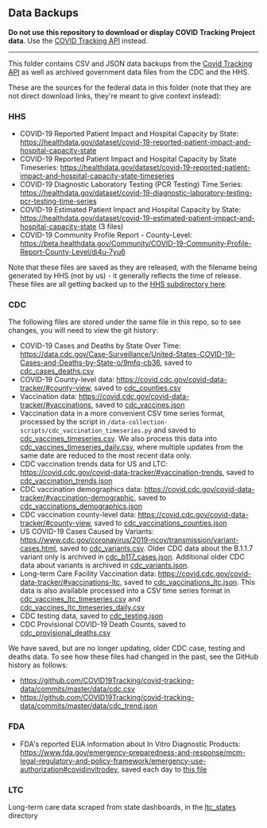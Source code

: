 ## Data Backups

**Do not use this repository to download or display COVID Tracking Project data**. Use the [COVID Tracking API](https://covidtracking.com/api) instead.

---

This folder contains CSV and JSON data backups from the [Covid Tracking API](https://covidtracking.com/api) as well as archived government data files from the CDC and the HHS. 

These are the sources for the federal data in this folder (note that they are not direct download links, they're meant to give context instead):

### HHS

- COVID-19 Reported Patient Impact and Hospital Capacity by State: https://healthdata.gov/dataset/covid-19-reported-patient-impact-and-hospital-capacity-state
- COVID-19 Reported Patient Impact and Hospital Capacity by State Timeseries: https://healthdata.gov/dataset/covid-19-reported-patient-impact-and-hospital-capacity-state-timeseries
- COVID-19 Diagnostic Laboratory Testing (PCR Testing) Time Series: https://healthdata.gov/dataset/covid-19-diagnostic-laboratory-testing-pcr-testing-time-series
- COVID-19 Estimated Patient Impact and Hospital Capacity by State: https://healthdata.gov/dataset/covid-19-estimated-patient-impact-and-hospital-capacity-state (3 files)
- COVID-19 Community Profile Report - County-Level: https://beta.healthdata.gov/Community/COVID-19-Community-Profile-Report-County-Level/di4u-7yu6 

Note that these files are saved as they are released, with the filename being generated by HHS (not by us) - it generally reflects the time of release. These files are all getting backed up to the [HHS subdirectory here](https://github.com/COVID19Tracking/covid-tracking-data/tree/master/data/hhs).

### CDC

The following files are stored under the same file in this repo, so to see changes, you will need to view the git history:
- COVID-19 Cases and Deaths by State Over Time: https://data.cdc.gov/Case-Surveillance/United-States-COVID-19-Cases-and-Deaths-by-State-o/9mfq-cb36, saved to [cdc_cases_deaths.csv](https://github.com/COVID19Tracking/covid-tracking-data/blob/master/data/cdc_cases_deaths.csv)
- COVID-19 County-level data: https://covid.cdc.gov/covid-data-tracker/#county-view, saved to [cdc_counties.csv](https://github.com/COVID19Tracking/covid-tracking-data/blob/master/data/cdc_counties.csv)
- Vaccination data: https://covid.cdc.gov/covid-data-tracker/#vaccinations, saved to [cdc_vaccines.json](https://github.com/COVID19Tracking/covid-tracking-data/blob/master/data/cdc_vaccines.json)
- Vaccination data in a more convenient CSV time series format, processed by the script in `/data-collection-scripts/cdc_vaccination_timeseries.py` and saved to [cdc_vaccines_timeseries.csv](https://github.com/COVID19Tracking/covid-tracking-data/blob/master/data/cdc_vaccines_timeseries.csv). 
We also process this data into [cdc_vaccines_timeseries_daily.csv](https://github.com/COVID19Tracking/covid-tracking-data/blob/master/data/cdc_vaccines_timeseries_daily.csv), where multiple updates from the same date are reduced to the most recent data only.
- CDC vaccination trends data for US and LTC: https://covid.cdc.gov/covid-data-tracker/#vaccination-trends, saved to [cdc_vaccination_trends.json](https://github.com/COVID19Tracking/covid-tracking-data/blob/master/data/cdc_vaccination_trends.json)
- CDC vaccination demographics data: https://covid.cdc.gov/covid-data-tracker/#vaccination-demographic, saved to [cdc_vaccinations_demographics.json](https://github.com/COVID19Tracking/covid-tracking-data/blob/master/data/cdc_vaccinations_demographics.json)
- CDC vaccination county-level data: https://covid.cdc.gov/covid-data-tracker/#county-view, saved to [cdc_vaccinations_counties.json](https://github.com/COVID19Tracking/covid-tracking-data/blob/master/data/cdc_vaccinations_counties.json)
- US COVID-19 Cases Caused by Variants: https://www.cdc.gov/coronavirus/2019-ncov/transmission/variant-cases.html, saved to [cdc_variants.csv](https://github.com/COVID19Tracking/covid-tracking-data/blob/master/data/cdc_variant_cases.csv). 
  Older CDC data about the B.1.1.7 variant only is archived in [cdc_b117_cases.json](https://github.com/COVID19Tracking/covid-tracking-data/blob/master/data/cdc_b117_cases.json). 
  Additional older CDC data  about variants is archived in [cdc_variants.json](https://github.com/COVID19Tracking/covid-tracking-data/blob/master/data/cdc_variant_cases.json). 
- Long-term Care Facility Vaccination data: https://covid.cdc.gov/covid-data-tracker/#vaccinations-ltc, saved to [cdc_vaccinations_ltc.json](https://github.com/COVID19Tracking/covid-tracking-data/blob/master/data/cdc_vaccinations_ltc.json). 
  This data is also available processed into a CSV time series format in [cdc_vaccines_ltc_timeseries.csv](https://github.com/COVID19Tracking/covid-tracking-data/blob/master/data/cdc_vaccines_ltc_timeseries.csv) 
  and [cdc_vaccines_ltc_timeseries_daily.csv](https://github.com/COVID19Tracking/covid-tracking-data/blob/master/data/cdc_vaccines_ltc_timeseries_daily.csv)
- CDC testing data, saved to [cdc_testing.json](https://github.com/COVID19Tracking/covid-tracking-data/commits/master/data/cdc_testing.json)
- CDC Provisional COVID-19 Death Counts, saved to [cdc_provisional_deaths.csv](https://github.com/COVID19Tracking/covid-tracking-data/commits/master/data/cdc_provisional_deaths.csv)

We have saved, but are no longer updating, older CDC case, testing and deaths data. To see how these files had changed in the past, see the GitHub history as follows:
- https://github.com/COVID19Tracking/covid-tracking-data/commits/master/data/cdc.csv
- https://github.com/COVID19Tracking/covid-tracking-data/commits/master/data/cdc_trend.json

### FDA

- FDA's reported EUA information about In Vitro Diagnostic Products:
  https://www.fda.gov/emergency-preparedness-and-response/mcm-legal-regulatory-and-policy-framework/emergency-use-authorization#covidinvitrodev,
  saved each day to [this file](https://github.com/COVID19Tracking/covid-tracking-data/blob/master/data/fda-covid-ivd-euas.csv)

### LTC
Long-term care data scraped from state dashboards, in the [ltc_states](https://github.com/COVID19Tracking/covid-tracking-data/blob/master/data/ltc_states) directory